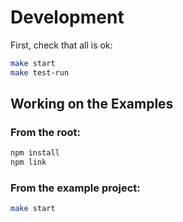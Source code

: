 # Development

First, check that all is ok:

```bash
make start
make test-run
```

## Working on the Examples

### From the root:

```bash
npm install
npm link
```

### From the example project:

```bash
make start
```
